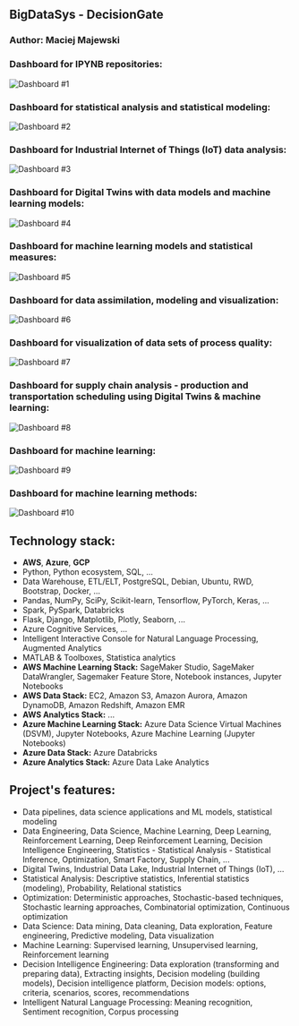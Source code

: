 ## BigDataSys - DecisionGate

### Author: Maciej Majewski


### Dashboard for IPYNB repositories:
![Dashboard #1](/images/dashboard-1.jpg)

### Dashboard for statistical analysis and statistical modeling:

![Dashboard #2](/images/dashboard-2.jpg)

### Dashboard for Industrial Internet of Things (IoT) data analysis:

![Dashboard #3](/images/dashboard-3.jpg)

### Dashboard for Digital Twins with data models and machine learning models:

![Dashboard #4](/images/dashboard-4.jpg)

### Dashboard for machine learning models and statistical measures:

![Dashboard #5](/images/dashboard-5.jpg)

### Dashboard for data assimilation, modeling and visualization:

![Dashboard #6](/images/dashboard-6.jpg)

### Dashboard for visualization of data sets of process quality:

![Dashboard #7](/images/dashboard-7.jpg)

### Dashboard for supply chain analysis - production and transportation scheduling using Digital Twins & machine learning:

![Dashboard #8](/images/dashboard-8.jpg)

### Dashboard for machine learning:

![Dashboard #9](/images/dashboard-9.jpg)

### Dashboard for machine learning methods:

![Dashboard #10](/images/dashboard-10.jpg)

## Technology stack:
* **AWS**, **Azure**, **GCP**
* Python, Python ecosystem, SQL, ...
* Data Warehouse, ETL/ELT, PostgreSQL, Debian, Ubuntu, RWD, Bootstrap, Docker, ...
* Pandas, NumPy, SciPy, Scikit-learn, Tensorflow, PyTorch, Keras, ...
* Spark, PySpark, Databricks
* Flask, Django, Matplotlib, Plotly, Seaborn, ...
* Azure Cognitive Services, ...
* Intelligent Interactive Console for Natural Language Processing, Augmented Analytics
* MATLAB & Toolboxes, Statistica analytics
* **AWS Machine Learning Stack:** SageMaker Studio, SageMaker DataWrangler, Sagemaker Feature Store, Notebook instances, Jupyter Notebooks
* **AWS Data Stack:** EC2, Amazon S3, Amazon Aurora, Amazon DynamoDB, Amazon Redshift, Amazon EMR
* **AWS Analytics Stack:** ...
* **Azure Machine Learning Stack:** Azure Data Science Virtual Machines (DSVM), Jupyter Notebooks, Azure Machine Learning (Jupyter Notebooks)
* **Azure Data Stack:** Azure Databricks
* **Azure Analytics Stack:** Azure Data Lake Analytics

## Project's features: 
* Data pipelines, data science applications and ML models, statistical modeling
* Data Engineering, Data Science, Machine Learning, Deep Learning, Reinforcement Learning, Deep Reinforcement Learning, Decision Intelligence Engineering, Statistics - Statistical Analysis - Statistical Inference, Optimization, Smart Factory, Supply Chain, ...
* Digital Twins, Industrial Data Lake, Industrial Internet of Things (IoT), ...
* Statistical Analysis: Descriptive statistics, Inferential statistics (modeling), Probability, Relational statistics
* Optimization: Deterministic approaches, Stochastic-based techniques, Stochastic learning approaches, Combinatorial optimization, Continuous optimization
* Data Science: Data mining, Data cleaning, Data exploration, Feature engineering, Predictive modeling, Data visualization
* Machine Learning: Supervised learning, Unsupervised learning, Reinforcement learning
* Decision Intelligence Engineering: Data exploration (transforming and preparing data), Extracting insights, Decision modeling (building models), Decision intelligence platform, Decision models: options, criteria, scenarios, scores, recommendations
* Intelligent Natural Language Processing: Meaning recognition, Sentiment recognition, Corpus processing